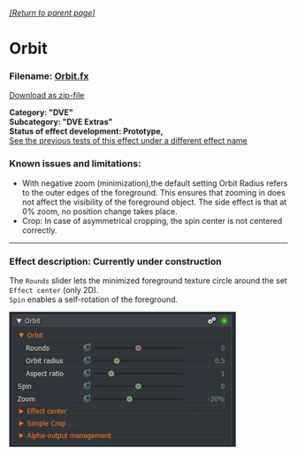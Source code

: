 *[[Return to parent page]](../../../README.md)*  

# Orbit

### Filename: <a href="Orbit.fx" download>Orbit.fx</a> 
[Download as zip-file](Orbit.zip)

**Category: "DVE"  
Subcategory: "DVE Extras"  
Status of effect development: Prototype,**  
<a href="https://www.lwks.com/index.php?option=com_kunena&func=view&catid=6&id=190102&limit=15&limitstart=15&Itemid=81#190202"  target="blank">See the previous tests of this effect under a different effect name</a>  

### Known issues and limitations:
- With negative zoom (minimization),the default setting Orbit Radius refers to the outer edges of the foreground. This ensures that zooming in does not affect the visibility of the foreground object. The side effect is that at 0% zoom, no position change takes place.  
- Crop: In case of asymmetrical cropping, the spin center is not centered correctly.


--------------------------------------------------------------------------

### Effect description: Currently under construction
The `Rounds` slider lets the minimized foreground texture circle around the set `Effect center` (only 2D).  
`Spin` enables a self-rotation of the foreground.

![](IMG/img1.jpg)
